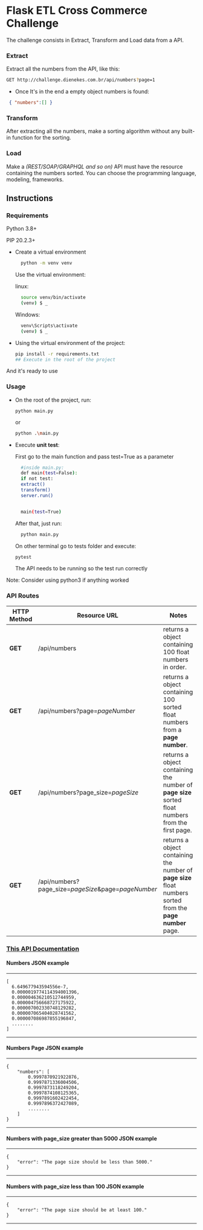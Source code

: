 # Flask ETL Cross Commerce Challenge

The challenge consists in Extract, Transform and Load data from a API.

### Extract 

Extract all the numbers from the API, like this:


```sh
GET http://challenge.dienekes.com.br/api/numbers?page=1 
```
- Once It's in the end a empty object numbers is found:

```json
 { "numbers":[] }
```


### Transform

After extracting all the numbers, make a sorting algorithm 
without any built-in function for the sorting.


### Load

Make a _(REST/SOAP/GRAPHQL and so on)_ API must have the resource 
containing the numbers sorted. You can choose the
programming language, modeling, frameworks.


## Instructions

### Requirements 

Python 3.8+

PIP 20.2.3+

- Create a virtual environment

    ```sh
      python -m venv venv
    ```

  Use the virtual environment:

  linux:
    ```sh
      source venv/bin/activate
      (venv) $ _
    ```
  
  Windows:
    ```sh
      venv\Scripts\activate
      (venv) $ _
    ```

- Using the virtual environment of the project:

    ```sh
    pip install -r requirements.txt
    ## Execute in the root of the project
    ```


And it's ready to use

### Usage

- On the root of the project, run:

    ```
    python main.py
    ```

    or 

    ```sh
    python .\main.py
    ```

- Execute **unit test**:

  First go to the main function and pass test=True as a parameter
    ```sh
      #inside main.py:
      def main(test=False):
      if not test:
      extract()
      transform()
      server.run()


      main(test=True)
    ```
    After that, just run:
    ```sh
      python main.py
    ```
  
    On other terminal go to tests folder and execute:
    ```sh
    pytest
    ```
    
    The API needs to be running so the test run correctly

Note: Consider using python3 if anything worked

### API Routes


HTTP Method | Resource URL | Notes
---|---|---
**GET**  | /api/numbers  | returns a object containing 100 float numbers in order.
**GET**  | /api/numbers?page=_pageNumber_  | returns a object containing 100 sorted float numbers from a **page number**.
**GET**  | /api/numbers?page_size=_pageSize_ | returns a object containing the number of **page size** sorted float numbers from the first page.
**GET**  | /api/numbers?page_size=_pageSize_&page=_pageNumber_ | returns a object containing the number of **page size** float numbers sorted from the **page number** page.


### [This API Documentation](https://documenter.getpostman.com/view/14714590/UVREm5Lj)

#### Numbers JSON example

---
    [
      6.649677943594556e-7,
      0.0000019774114394001396,
      0.000004636210512744959,
      0.000004756668727175922,
      0.000007002330748129282,
      0.000007065404028741562,
      0.000007086987855196847,
      ........
    ]
---


#### Numbers Page JSON example

---
 
    {
        "numbers": [
            0.9997870921922876,
            0.9997871336004506,
            0.9997873118249204,
            0.9997874108125365,
            0.9997891602422454,
            0.9997896372427089,
            ........
        ]
    }
---




#### Numbers with page_size greater than 5000 JSON example

---
    {
        "error": "The page size should be less than 5000."
    }
---


#### Numbers with page_size less than 100 JSON example

---
    {
        "error": "The page size should be at least 100."
    }
---


